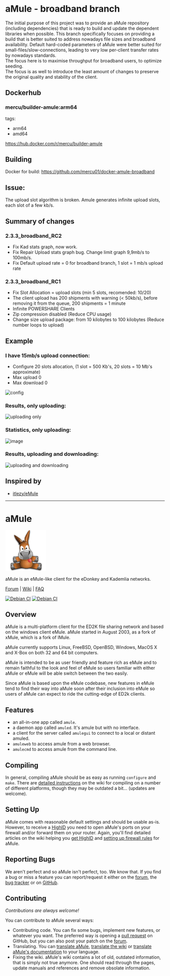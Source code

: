 # aMule - broadband branch
The initial purpose of this project was to provide an aMule repository (including dependencies) that is ready to build and update the dependent libraries when possible. This branch specifically focuses on providing a build that is better suited to address nowadays file sizes and broadband availability. Default hard-coded parameters of aMule were better suited for small-files/slow-connections, leading to very low per-client transfer rates by nowadays standards.  
The focus here is to maximise throughput for broadband users, to optimize seeding.  
The focus is as well to introduce the least amount of changes to preserve the original quality and stability of the client.  

## Dockerhub
### mercu/builder-amule:arm64

tags: 
- arm64
- amd64

https://hub.docker.com/r/mercu/builder-amule

## Building
Docker for build:
	https://github.com/mercu01/docker-amule-broadband
	
## Issue:
The upload slot algorithm is broken. Amule generates infinite upload slots, each slot of a few kb/s.
	
## Summary of changes
### 2.3.3_broadband_RC2
 - Fix Kad stats graph, now work.
 - Fix Repair Upload stats graph bug. Change limit graph 9,9mb/s to 100mb/s.
 - Fix Default upload rate = 0 for broadband branch, 1 slot = 1 mb/s upload rate
### 2.3.3_broadband_RC1
 - Fix Slot Allocation = upload slots (min 5 slots, recomended: 10/20)
 - The client upload has 200 shipments with warning (< 50kb/s), before removing it from the queue, 200 shipments = 1 minute
 - Infinite POWERSHARE Clients
 - Zip compression disabled (Reduce CPU usage)
 - Change size upload package: from 10 kilobytes to 100 kilobytes (Reduce number loops to upload)



## Example
### I have 15mb/s upload connection:
 - Configure 20 slots allocation, (1 slot = 500 Kb's, 20 slots = 10 Mb's approximate)
 - Max upload 0
 - Max download 0
 
![config](https://user-images.githubusercontent.com/9451876/187890550-f733421e-495b-458f-8221-f54bd9cb6167.jpg)

### Results, only uploading:

![uploading only](https://user-images.githubusercontent.com/9451876/187890695-4c40d231-ea29-4d19-bea5-0aeacd60b44d.jpg)

### Statistics, only uploading:

![image](https://user-images.githubusercontent.com/9451876/187071859-3afc0544-f550-4fd5-9de2-b1b88fccc1be.png)

### Results, uploading and downloading:

![uploading and downloading](https://user-images.githubusercontent.com/9451876/187890831-9469d829-04cb-406c-bdff-c4a938973a5c.jpg)

## Inspired by
- [itlezy/eMule](https://github.com/itlezy/eMule )

---

aMule
=====

![aMule](https://raw.githubusercontent.com/amule-project/amule/master/amule.png)

aMule is an eMule-like client for the eDonkey and Kademlia networks.

[Forum] | [Wiki] | [FAQ]

[![Debian CI](https://badges.debian.net/badges/debian/stable/amule/version.svg)](https://buildd.debian.org/amule)
[![Debian CI](https://badges.debian.net/badges/debian/testing/amule/version.svg)](https://buildd.debian.org/amule)

[Forum]: http://forum.amule.org/		"aMule Forum"
[Wiki]:  http://wiki.amule.org/			"aMule Wiki"
[FAQ]:   http://wiki.amule.org/wiki/FAQ_aMule	"FAQ on aMule"


Overview
--------

aMule is a multi-platform client for the ED2K file sharing network and based on
the windows client eMule. aMule started in August 2003, as a fork of xMule,
which is a fork of lMule.

aMule currently supports Linux, FreeBSD, OpenBSD, Windows, MacOS X and X-Box on
both 32 and 64 bit computers.

aMule is intended to be as user friendly and feature rich as eMule and to
remain faithful to the look and feel of eMule so users familiar with either
aMule or eMule will be able switch between the two easily.

Since aMule is based upon the eMule codebase, new features in eMule tend to
find their way into aMule soon after their inclusion into eMule so users of
aMule can expect to ride the cutting-edge of ED2k clients.


Features
--------

* an all-in-one app called `amule`.
* a daemon app called `amuled`. It's amule but with no interface.
* a client for the server called `amulegui` to connect to a local or distant
  amuled.
* `amuleweb` to access amule from a web browser.
* `amulecmd` to access amule from the command line.


Compiling
---------

In general, compiling aMule should be as easy as running `configure` and `make`.
There are [detailed instructions][1] on the wiki for compiling on a number of
different platforms, though they may be outdated a bit... (updates are welcome).

[1]: http://wiki.amule.org/wiki/Compile		"How to compile and install aMule"


Setting Up
----------

aMule comes with reasonable default settings and should be usable as-is.
However, to receive a [HighID] you need to open aMule's ports on your
firewall and/or forward them on your router. Again, you'll find detailed
articles on the wiki helping you [get HighID][2] and [setting up firewall
rules][3] for aMule.

[HighID]: http://wiki.amule.org/wiki/FAQ_eD2k-Kademlia#What_is_LowID_and_HighID.3F
	  "What is LowID and HighID?"

[2]: http://wiki.amule.org/wiki/Get_HighID	"How to get HighID"
[3]: http://wiki.amule.org/wiki/Firewall	"How to set up firewall rules for aMule"


Reporting Bugs
--------------

We aren't perfect and so aMule isn't perfect, too. We know that. If you find a
bug or miss a feature you can report/request it either on the [forum], the
[bug tracker][4] or on [GitHub][5]. 

[4]: http://bugs.amule.org/				"aMule Bug Tracker"
[5]: https://github.com/amule-project/amule/issues	"aMule Issues"


Contributing
------------

*Contributions are always welcome!*

You can contribute to aMule several ways:

* Contributing code. You can fix some bugs, implement new features, or
  whatever you want. The preferred way is opening a [pull request][6] on
  GitHub, but you can also post your patch on the [forum].
* Translating. You can [translate aMule][7], [translate the wiki][8] or
  [translate aMule's documentation][9] to your language.
* Fixing the wiki. aMule's wiki contains a lot of old, outdated information,
  that is simply not true anymore. One should read through the pages, update
  manuals and references and remove obsolate information.

[6]: https://github.com/amule-project/amule/pulls  "aMule Pull Requests"
[7]: http://wiki.amule.org/wiki/Translations	   "Translating aMule"
[8]: http://wiki.amule.org/wiki/Translating_Wiki   "Translating the wiki"
[9]: http://wiki.amule.org/wiki/Translating_Docs   "Translating the documentation"
